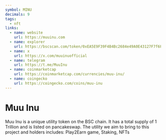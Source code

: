 ```yaml
---
symbol: MINU
decimals: 9
tags:
  - nft
links:
  - name: website
    url: https://muuinu.com
  - name: explorer
    url: https://bscscan.com/token/0xEA5E9F39F4B4Bc2684e49A0E43127F7f6F6be3b8
  - name: x
    url: https://x.com/muuinuofficial
  - name: telegram
    url: https://t.me/MuuInu
  - name: coinmarketcap
    url: https://coinmarketcap.com/currencies/muu-inu/
  - name: coingecko
    url: https://coingecko.com/coins/muu-inu
---
```


# Muu Inu

Muu Inu is a unique utility token on the BSC chain. It has a total supply of 1 Trillion and is listed on pancakeswap. The utility we aim to bring to this project and holders includes: Play2Earn game, Staking, NFTs
